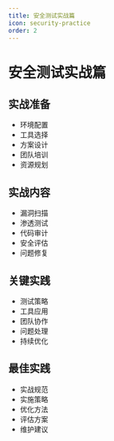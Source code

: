 ```yaml
---
title: 安全测试实战篇
icon: security-practice
order: 2
---
```


# 安全测试实战篇

## 实战准备
- 环境配置
- 工具选择
- 方案设计
- 团队培训
- 资源规划

## 实战内容
- 漏洞扫描
- 渗透测试
- 代码审计
- 安全评估
- 问题修复

## 关键实践
- 测试策略
- 工具应用
- 团队协作
- 问题处理
- 持续优化

## 最佳实践
- 实战规范
- 实施策略
- 优化方法
- 评估方案
- 维护建议
